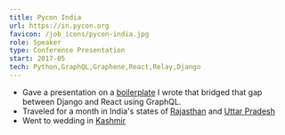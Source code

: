 ```yaml
---
title: Pycon India
url: https://in.pycon.org
favicon: /job_icons/pycon-india.jpg
role: Speaker
type: Conference Presentation
start: 2017-05
tech: Python,GraphQL,Graphene,React,Relay,Django
---
```


- Gave a presentation on a [boilerplate](https://github.com/ncrmro/rjango) I
  wrote that bridged that gap between Django and React using GraphQL.
- Traveled for a month in India's states of
  [Rajasthan](https://en.wikipedia.org/wiki/Rajasthan) and
  [Uttar Pradesh](ttps://en.wikipedia.org/wiki/Uttar_Pradesh)
- Went to wedding in [Kashmir](https://en.wikipedia.org/wiki/Kashmir)
